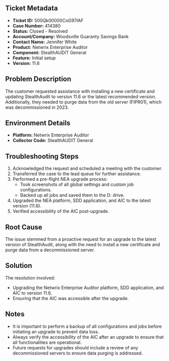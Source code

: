 ## Ticket Metadata
- **Ticket ID:** 500Qk00000CoG97IAF
- **Case Number:** 414380
- **Status:** Closed - Resolved
- **Account/Company:** Woodsville Guaranty Savings Bank
- **Contact Name:** Jennifer White
- **Product:** Netwrix Enterprise Auditor
- **Component:** StealthAUDIT General
- **Feature:** Initial setup
- **Version:** 11.6

## Problem Description
The customer requested assistance with installing a new certificate and updating StealthAudit to version 11.6 or the latest recommended version. Additionally, they needed to purge data from the old server (FIPR01), which was decommissioned in 2023.

## Environment Details
- **Platform:** Netwrix Enterprise Auditor
- **Collector Code:** StealthAUDIT General

## Troubleshooting Steps
1. Acknowledged the request and scheduled a meeting with the customer.
2. Transferred the case to the lead queue for further assistance.
3. Performed a pre-flight NEA upgrade process:
   - Took screenshots of all global settings and custom job configurations.
   - Backed up all jobs and saved them to the D: drive.
4. Upgraded the NEA platform, SDD application, and AIC to the latest version (11.6).
5. Verified accessibility of the AIC post-upgrade.

## Root Cause
The issue stemmed from a proactive request for an upgrade to the latest version of StealthAudit, along with the need to install a new certificate and purge data from a decommissioned server.

## Solution
The resolution involved:
- Upgrading the Netwrix Enterprise Auditor platform, SDD application, and AIC to version 11.6.
- Ensuring that the AIC was accessible after the upgrade.

## Notes
- It is important to perform a backup of all configurations and jobs before initiating an upgrade to prevent data loss.
- Always verify the accessibility of the AIC after an upgrade to ensure that all functionalities are operational.
- Future requests for upgrades should include a review of any decommissioned servers to ensure data purging is addressed.